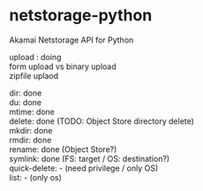 # netstorage-python
Akamai Netstorage API for Python  

upload : doing  
form upload vs binary upload  
zipfile uplaod  

dir: done  
du: done  
mtime: done  
delete: done (TODO: Object Store directory delete)  
mkdir: done  
rmdir: done  
rename: done (Object Store?)  
symlink: done (FS: target / OS: destination?)  
quick-delete: - (need privilege / only OS)  
list: - (only os)  
